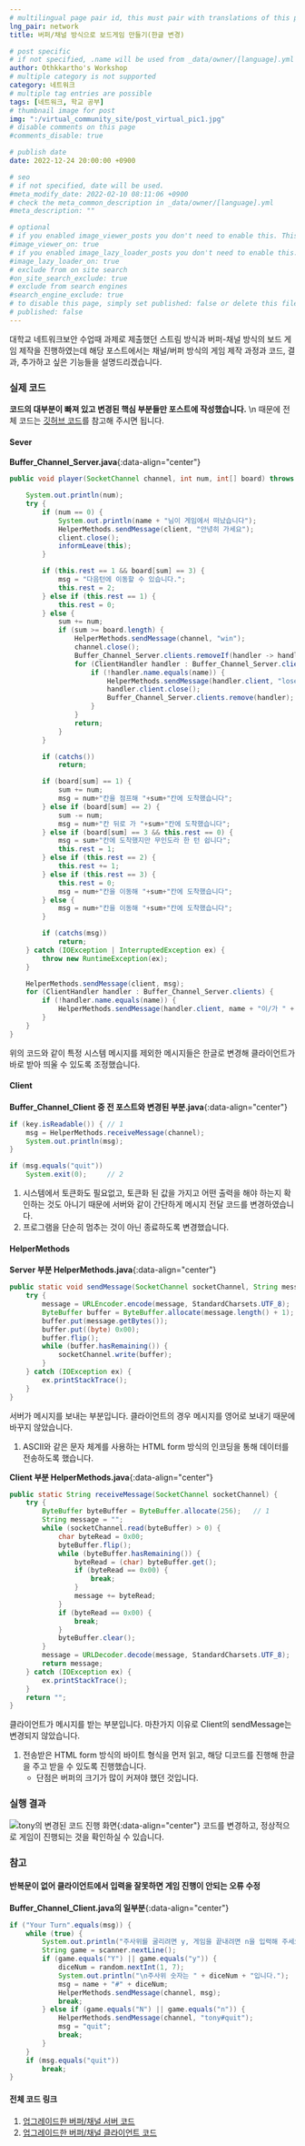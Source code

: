 ```yaml
---
# multilingual page pair id, this must pair with translations of this page. (This name must be unique)
lng_pair: network
title: 버퍼/채널 방식으로 보드게임 만들기(한글 변경)

# post specific
# if not specified, .name will be used from _data/owner/[language].yml
author: Othkkartho's Workshop
# multiple category is not supported
category: 네트워크
# multiple tag entries are possible
tags: [네트워크, 학교 공부]
# thumbnail image for post
img: ":/virtual_community_site/post_virtual_pic1.jpg"
# disable comments on this page
#comments_disable: true

# publish date
date: 2022-12-24 20:00:00 +0900

# seo
# if not specified, date will be used.
#meta_modify_date: 2022-02-10 08:11:06 +0900
# check the meta_common_description in _data/owner/[language].yml
#meta_description: ""

# optional
# if you enabled image_viewer_posts you don't need to enable this. This is only if image_viewer_posts = false
#image_viewer_on: true
# if you enabled image_lazy_loader_posts you don't need to enable this. This is only if image_lazy_loader_posts = false
#image_lazy_loader_on: true
# exclude from on site search
#on_site_search_exclude: true
# exclude from search engines
#search_engine_exclude: true
# to disable this page, simply set published: false or delete this file
# published: false
---
```


<!-- outline-start -->

대학교 네트워크보안 수업때 과제로 제출했던 스트림 방식과 버퍼-채널 방식의 보드 게임 제작을 진행하였는데 해당 포스트에서는 채널/버퍼 방식의 게임 제작 과정과 코드, 결과, 추가하고 싶은 기능들을 설명드리겠습니다.

<!-- outline-end -->
### 실제 코드
**코드의 대부분이 빠져 있고 변경된 핵심 부분들만 포스트에 작성했습니다.**    \n
때문에 전체 코드는 [깃허브 코드]()를 참고해 주시면 됩니다.

#### Sever
**Buffer_Channel_Server.java**{:data-align="center"}
```java
public void player(SocketChannel channel, int num, int[] board) throws InterruptedException {

    System.out.println(num);
    try {
        if (num == 0) {
            System.out.println(name + "님이 게임에서 떠났습니다");
            HelperMethods.sendMessage(client, "안녕히 가세요");
            client.close();
            informLeave(this);
        }

        if (this.rest == 1 && board[sum] == 3) {
            msg = "다음턴에 이동할 수 있습니다.";
            this.rest = 2;
        } else if (this.rest == 1) {
            this.rest = 0;
        } else {
            sum += num;
            if (sum >= board.length) {
                HelperMethods.sendMessage(channel, "win");
                channel.close();
                Buffer_Channel_Server.clients.removeIf(handler -> handler.name.equals(name));
                for (ClientHandler handler : Buffer_Channel_Server.clients) {
                    if (!handler.name.equals(name)) {
                        HelperMethods.sendMessage(handler.client, "lose");
                        handler.client.close();
                        Buffer_Channel_Server.clients.remove(handler);
                    }
                }
                return;
            }
        }

        if (catchs())
            return;

        if (board[sum] == 1) {
            sum += num;
            msg = num+"칸을 점프해 "+sum+"칸에 도착했습니다";
        } else if (board[sum] == 2) {
            sum -= num;
            msg = num+"칸 뒤로 가 "+sum+"칸에 도착했습니다";
        } else if (board[sum] == 3 && this.rest == 0) {
            msg = sum+"칸에 도착했지만 무인도라 한 턴 쉽니다";
            this.rest = 1;
        } else if (this.rest == 2) {
            this.rest += 1;
        } else if (this.rest == 3) {
            this.rest = 0;
            msg = num+"칸을 이동해 "+sum+"칸에 도착했습니다";
        } else {
            msg = num+"칸을 이동해 "+sum+"칸에 도착했습니다";
        }

        if (catchs(msg))
            return;
    } catch (IOException | InterruptedException ex) {
        throw new RuntimeException(ex);
    }

    HelperMethods.sendMessage(client, msg);
    for (ClientHandler handler : Buffer_Channel_Server.clients) {
        if (!handler.name.equals(name)) {
            HelperMethods.sendMessage(handler.client, name + "이/가 " + msg);
        }
    }
}
```
위의 코드와 같이 특정 시스템 메시지를 제외한 메시지들은 한글로 변경해 클라이언트가 바로 받아 띄울 수 있도록 조정했습니다.

#### Client
**Buffer_Channel_Client 중 전 포스트와 변경된 부분.java**{:data-align="center"}
```java
if (key.isReadable()) { // 1
    msg = HelperMethods.receiveMessage(channel);
    System.out.println(msg);
}

if (msg.equals("quit"))
    System.exit(0);     // 2
```
1. 시스템에서 토큰화도 필요없고, 토큰화 된 값을 가지고 어떤 출력을 해야 하는지 확인하는 것도 아니기 때문에 서버와 같이 간단하게 메시지 전달 코드를 변경하였습니다.
2. 프로그램을 단순히 멈추는 것이 아닌 종료하도록 변경했습니다.

#### HelperMethods
**Server 부분 HelperMethods.java**{:data-align="center"}
```java
public static void sendMessage(SocketChannel socketChannel, String message) {
    try {
        message = URLEncoder.encode(message, StandardCharsets.UTF_8);   // 1
        ByteBuffer buffer = ByteBuffer.allocate(message.length() + 1);
        buffer.put(message.getBytes());
        buffer.put((byte) 0x00);
        buffer.flip();
        while (buffer.hasRemaining()) {
            socketChannel.write(buffer);
        }
    } catch (IOException ex) {
        ex.printStackTrace();
    }
}
```
서버가 메시지를 보내는 부분입니다. 클라이언트의 경우 메시지를 영어로 보내기 때문에 바꾸지 않았습니다.
1. ASCII와 같은 문자 체계를 사용하는 HTML form 방식의 인코딩을 통해 데이터를 전송하도록 했습니다.

**Client 부분 HelperMethods.java**{:data-align="center"}
```java
public static String receiveMessage(SocketChannel socketChannel) {
    try {
        ByteBuffer byteBuffer = ByteBuffer.allocate(256);   // 1
        String message = "";
        while (socketChannel.read(byteBuffer) > 0) {
            char byteRead = 0x00;
            byteBuffer.flip();
            while (byteBuffer.hasRemaining()) {
                byteRead = (char) byteBuffer.get();
                if (byteRead == 0x00) {
                    break;
                }
                message += byteRead;
            }
            if (byteRead == 0x00) {
                break;
            }
            byteBuffer.clear();
        }
        message = URLDecoder.decode(message, StandardCharsets.UTF_8);   // 1
        return message;
    } catch (IOException ex) {
        ex.printStackTrace();
    }
    return "";
}
```
클라이언트가 메시지를 받는 부분입니다. 마찬가지 이유로 Client의 sendMessage는 변경되지 않았습니다.
1. 전송받은 HTML form 방식의 바이트 형식을 먼저 읽고, 해당 디코드를 진행해 한글을 주고 받을 수 있도록 진행했습니다.
    - 단점은 버퍼의 크기가 많이 커져야 했던 것입니다.

### 실행 결과
![tony의 변경된 코드 진행 화면](:/school/network/s-4.jpg){:data-align="center"}
코드를 변경하고, 정상적으로 게임이 진행되는 것을 확인하실 수 있습니다.

### 참고
#### 반복문이 없어 클라이언트에서 입력을 잘못하면 게임 진행이 안되는 오류 수정
**Buffer_Channel_Client.java의 일부분**{:data-align="center"}
```java
if ("Your Turn".equals(msg)) {
    while (true) {
        System.out.println("주사위를 굴리려면 y, 게임을 끝내려면 n을 입력해 주세요");
        String game = scanner.nextLine();
        if (game.equals("Y") || game.equals("y")) {
            diceNum = random.nextInt(1, 7);
            System.out.println("\n주사위 숫자는 " + diceNum + "입니다.");
            msg = name + "#" + diceNum;
            HelperMethods.sendMessage(channel, msg);
            break;
        } else if (game.equals("N") || game.equals("n")) {
            HelperMethods.sendMessage(channel, "tony#quit");
            msg = "quit";
            break;
        }
    }
    if (msg.equals("quit"))
        break;
}
```

#### 전체 코드 링크
1. [업그레이드한 버퍼/채널 서버 코드](https://github.com/Othkkartho/Board_Game_Server/tree/Buffer_Channel_Server_Improve)
2. [업그레이드한 버퍼/채널 클라이언트 코드](https://github.com/Othkkartho/Board_Game_Client/tree/Buffer_Channel_Client_Improve)

